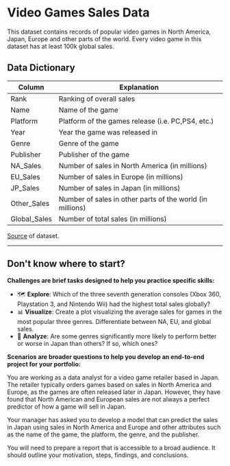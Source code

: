 # Video Games Sales Data

This dataset contains records of popular video games in North America, Japan, Europe and other parts of the world. Every video game in this dataset has at least 100k global sales.

## Data Dictionary

| Column        | Explanation                                                                   |
| ------------- | ----------------------------------------------------------------------------- |
| Rank          | Ranking of overall sales                                                      |
| Name          | Name of the game                                                              |
| Platform      | Platform of the games release (i.e. PC,PS4, etc.)                             |
| Year          | Year the game was released in                                                 |
| Genre         | Genre of the game                                                             |
| Publisher     | Publisher of the game                                                         |
| NA_Sales      | Number of sales in North America (in millions)                                |
| EU_Sales      | Number of sales in Europe (in millions)                                       |
| JP_Sales      | Number of sales in Japan (in millions)                                        |
| Other_Sales   | Number of sales in other parts of the world (in millions)                     |
| Global_Sales  | Number of total sales (in millions)                                           |

[Source](https://www.kaggle.com/gregorut/videogamesales) of dataset.

----------------

## Don't know where to start?

**Challenges are brief tasks designed to help you practice specific skills:**

- 🗺️ **Explore**: Which of the three seventh generation consoles (Xbox 360, Playstation 3, and Nintendo Wii) had the highest total sales globally?
- 📊 **Visualize**: Create a plot visualizing the average sales for games in the most popular three genres. Differentiate between NA, EU, and global sales.
- 🔎 **Analyze**: Are some genres significantly more likely to perform better or worse in Japan than others? If so, which ones?

**Scenarios are broader questions to help you develop an end-to-end project for your portfolio:**

You are working as a data analyst for a video game retailer based in Japan. The retailer typically orders games based on sales in North America and Europe, as the games are often released later in Japan. However, they have found that North American and European sales are not always a perfect predictor of how a game will sell in Japan.

Your manager has asked you to develop a model that can predict the sales in Japan using sales in North America and Europe and other attributes such as the name of the game, the platform, the genre, and the publisher.

You will need to prepare a report that is accessible to a broad audience. It should outline your motivation, steps, findings, and conclusions.